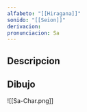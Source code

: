 ```yaml
---
alfabeto: "[[Hiragana]]"
sonido: "[[Seion]]"
derivacion: 
pronunciacion: Sa
---
```

## Descripcion

## Dibujo

![[Sa-Char.png]]